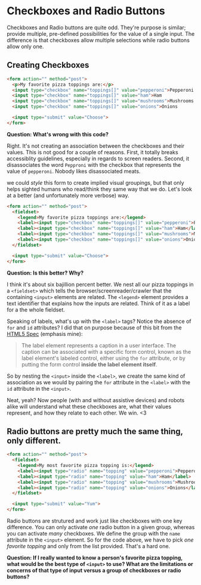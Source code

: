 # Checkboxes and Radio Buttons
Checkboxes and Radio buttons are quite odd. They're purpose is similar; provide multiple, pre-defined possibilities for the value of a single input. The difference is that checkboxes allow multiple selections while radio buttons allow only one.

## Creating Checkboxes
```html
<form action="" method="post">
  <p>My favorite pizza toppings are:</p>
  <input type="checkbox" name="toppings[]" value="pepperoni">Pepperoni
  <input type="checkbox" name="toppings[]" value="ham">Ham
  <input type="checkbox" name="toppings[]" value="mushrooms">Mushrooms
  <input type="checkbox" name="toppings[]" value="onions">Onions

  <input type="submit" value="Choose">
</form>
```

__Question: What's wrong with this code?__

Right. It's not creating an association between the checkboxes and their values. This is not good for a couple of reasons. First, it totally breaks accessiblity guidelines, especially in regards to screen readers. Second, it disassociates the word `Pepproni` with the checkbox that represents the value of `pepperoni`. Nobody likes disassociated meats.

we could _style_ this form to create implied visual groupings, but that only helps sighted humans who read/think they same way that we do. Let's look at a better (and unfortunately more verbose) way.

```html
<form action="" method="post">
  <fieldset>
    <legend>My favorite pizza toppings are:</legend>
    <label><input type="checkbox" name="toppings[]" value="pepperoni">Pepperoni</label>
    <label><input type="checkbox" name="toppings[]" value="ham">Ham</label>
    <label><input type="checkbox" name="toppings[]" value="mushrooms">Mushrooms</label>
    <label><input type="checkbox" name="toppings[]" value="onions">Onions</label>
  </fieldset>

  <input type="submit" value="Choose">
</form>
```
__Question: Is this better? Why?__

I think it's about six bajillion percent better. We nest all our pizza toppings in a `<fieldset>` which tells the browser/screenreader/crawler that the containing `<input>` elements are related. The `<legend>` element provides a text identifier that explains how the inputs are related. Think of it as a label for a the whole fieldset.

Speaking of labels, what's up with the `<label>` tags? Notice the absence of `for` and `id` attributes? I did that on purpose because of this bit from the [HTML5 Spec](http://www.w3.org/TR/2014/REC-html5-20141028/forms.html#the-label-element) (emphasis mine):

> The label element represents a caption in a user interface. The caption can be associated with a specific form control, known as the label element's labeled control, either using the `for` attribute, or by putting the form control __inside the label element itself__.

So by nesting the `<input>` inside the `<label>`, we create the same kind of association as we would by pairing the `for` attribute in the `<label>` with the `id` attribute in the `<input>`.

Neat, yeah? Now people (with and without assistive devices) and robots alike will understand what these checkboxes are, what their values represent, and how they relate to each other. We win. <3

## Radio buttons are pretty much the same thing, only different.

```html
<form action="" method="post">
  <fieldset>
    <legend>My most favorite pizza topping is:</legend>
    <label><input type="radio" name="topping" value="pepperoni">Pepperoni</label>
    <label><input type="radio" name="topping" value="ham">Ham</label>
    <label><input type="radio" name="topping" value="mushrooms">Mushrooms</label>
    <label><input type="radio" name="topping" value="onions">Onions</label>
  </fieldset>

  <input type="submit" value="Yum">
</form>
```

Radio buttons are strutured and work just like checkboxes with one key difference. You can only activate _one_ radio button in a given group, whereas you can activate _many_ checkboxes. We define the group with the `name` attribute in the `<input>` element. So for the code above, we have to pick _one favorite topping_ and only from the list provided. That's a hard one.

__Question: If I really wanted to know a person's favorite pizza topping, what would be the best type of `<input>` to use? What are the limitations or concerns of that type of input versus a group of checkboxes or radio buttons?__




